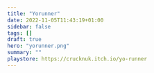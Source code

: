 ```yaml
---
title: "Yorunner"
date: 2022-11-05T11:43:19+01:00
sidebar: false
tags: []
draft: true
hero: "yorunner.png"
summary: ""
playstore: https://crucknuk.itch.io/yo-runner
---
```

